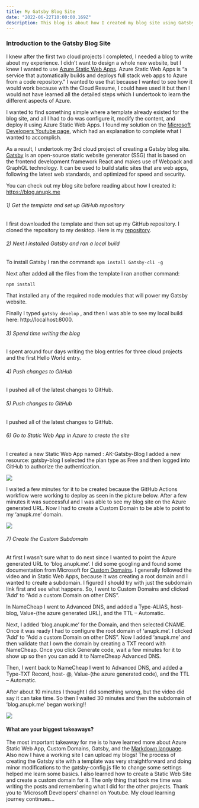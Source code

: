 ```yaml
---
title: My Gatsby Blog Site
date: "2022-06-22T10:00:00.169Z"
description: This blog is about how I created my blog site using Gatsby.
---
```


### Introduction to the Gatsby Blog Site


I knew after the first two cloud projects I completed, I needed a blog to write about my experience. I didn’t want to design a whole new website, but I knew I wanted to use [Azure Static Web Apps]( https://docs.microsoft.com/en-us/azure/static-web-apps/overview). Azure Static Web Apps is “a service that automatically builds and deploys full stack web apps to Azure from a code repository.” I wanted to use that because I wanted to see how it would work because with the Cloud Resume, I could have used it but then I would not have learned all the detailed steps which I undertook to learn the different aspects of Azure.

I wanted to find something simple where a template already existed for the blog site, and all I had to do was configure it, modify the content, and deploy it using Azure Static Web Apps. I found my solution on the [Microsoft Developers Youtube page](https://www.youtube.com/watch?v=IZbcpUIke8s), which had an explanation to complete what I wanted to accomplish.

As a result, I undertook my 3rd cloud project of creating a Gatsby blog site. [Gatsby]( https://www.gatsbyjs.com/) is an open-source static website generator (SSG) that is based on the frontend development framework React and makes use of Webpack and GraphQL technology. It can be used to build static sites that are web apps, following the latest web standards, and optimized for speed and security.


You can check out my blog site before reading about how I created it: https://blog.anupk.me


###### 1) Get the template and set up GitHub repository

I first downloaded the template and then set up my GitHub repository. I cloned the repository to my desktop.
Here is my [repository](https://github.com/AnupK-GH/gatsby-blog-site).


###### 2) Next I installed Gatsby and ran a local build

To install Gatsby I ran the command:  ```npm install Gatsby-cli -g```

Next after added all the files from the template I ran another command: 

```npm install ```

That installed any of the required node modules that will power my Gatsby website. 

Finally I typed  ```gatsby develop``` , and then I was able to see my local build here: http://localhost:8000.


###### 3) Spend time writing the blog

I spent around four days writing the blog entries for three cloud projects and the first Hello World entry.


###### 4) Push changes to GitHub

I pushed all of the latest changes to GitHub.


###### 5) Push changes to GitHub

I pushed all of the latest changes to GitHub.


###### 6) Go to Static Web App in Azure to create the site

I created a new Static Web App named : AK-Gatsby-Blog
I added a new resource: gatsby-blog
I selected the plan type as Free and then logged into GitHub to authorize the authentication.

![](./6_create_static.PNG)

I waited a few minutes for it to be created because the GitHub Actions workflow were working to deploy as seen in the picture below. After a few minutes it was successful and I was able to see my blog site on the Azure generated URL. Now I had to create a Custom Domain to be able to point to my ‘anupk.me’ domain.

![](./6_github.png)


###### 7) Create the Custom Subdomain

At first I wasn’t sure what to do next since I wanted to point the Azure generated URL to ‘blog.anupk.me’. I did some googling and found some documentation from Microsoft for [Custom Domains]( https://docs.microsoft.com/en-us/azure/static-web-apps/custom-domain-external).
I generally followed the video and in Static Web Apps, because it was creating a root domain and I wanted to create a subdomain. I figured I should try with just the subdomain link first and see what happens. So, I went to Custom Domains and clicked ‘Add’ to “Add a custom Domain on other DNS”. 

In NameCheap I went to Advanced DNS, and added a Type-ALIAS, host- blog, Value-(the azure generated URL), and the TTL – Automatic.

Next, I added ‘blog.anupk.me’ for the Domain, and then selected CNAME. Once it was ready I had to configure the root domain of ‘anupk.me’. I clicked ‘Add’ to “Add a custom Domain on other DNS”. Now I added ‘anupk.me’ and then validate that I own the domain by creating a TXT record with NameCheap. Once you click Generate code, wait a few minutes for it to show up so then you can add it to NameCheap Advanced DNS.

Then, I went back to NameCheap I went to Advanced DNS, and added a Type-TXT Record, host- @, Value-(the azure generated code), and the TTL – Automatic. 

After about 10 minutes I thought I did something wrong, but the video did say it can take time. So then I waited 30 minutes and then the subdomain of ‘blog.anupk.me’ began working!!


![](./7_domain.png)



#### What are your biggest takeaways?

The most important takeaway for me is to have learned more about Azure Static Web App, Custom Domains, Gatsby, and the [Markdown language]( https://www.markdownguide.org/). Also now I have a working site I can upload my blogs! The process of creating the Gatsby site with a template was very straightforward and doing minor modifications to the gatsby-config.js file to change some settings helped me learn some basics. I also learned how to create a Static Web Site and create a custom domain for it. The only thing that took me time was writing the posts and remembering what I did for the other projects. Thank you to ‘Microsoft Developers’ channel on Youtube. My cloud learning journey continues…
